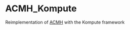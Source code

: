 # ACMH_Kompute
Reimplementation of [ACMH](https://github.com/GhiXu/ACMH) with the Kompute framework
